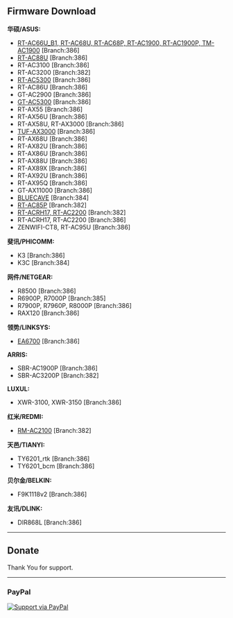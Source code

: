 Firmware Download
-----------------
**华硕/ASUS:**

 * [RT-AC66U_B1, RT-AC68U, RT-AC68P, RT-AC1900, RT-AC1900P, TM-AC1900](https://mega.nz/folder/RU8yWTwR#CARSgNhGHVswk_F3os21Vw)  [Branch:386]
 * [RT-AC88U](https://mega.nz/folder/EBFlxSyJ#rfB2pGgG_UGreFXNuM_iuA)  [Branch:386]
 * RT-AC3100 [Branch:386]
 * RT-AC3200 [Branch:382]
 * [RT-AC5300](https://mega.nz/folder/QRtVhSSb#Vsg69evoJMn5iFzjLVgQXg) [Branch:386]
 * RT-AC86U [Branch:386]
 * GT-AC2900 [Branch:386]
 * [GT-AC5300](https://mega.nz/folder/pRt1mIpK#_i40UQFawo2ZXO3lHfgfnw) [Branch:386]
 * RT-AX55 [Branch:386]
 * RT-AX56U [Branch:386]
 * RT-AX58U, RT-AX3000 [Branch:386]
 * [TUF-AX3000](https://mega.nz/folder/0EUwRTYJ#a1ZdzjONXRt5gpeJ171xbA) [Branch:386]
 * RT-AX68U [Branch:386]
 * RT-AX82U [Branch:386]
 * RT-AX86U [Branch:386]
 * RT-AX88U [Branch:386]
 * RT-AX89X [Branch:386]
 * RT-AX92U [Branch:386]
 * RT-AX95Q [Branch:386]
 * GT-AX11000 [Branch:386]
 * [BLUECAVE](https://mega.nz/folder/kQ1wFKpR#W1b6VzWymADrqRO9Hhemnw) [Branch:384]
 * [RT-AC85P](https://mega.nz/folder/FZ9xVK6K#WvvfkZSaKa-sepGN3Rw7ng) [Branch:382]
 * [RT-ACRH17, RT-AC2200](https://mega.nz/folder/BB9xDQxR#eLYYJfN3_zQkyqt0WHYRmQ) [Branch:382]
 * RT-ACRH17, RT-AC2200 [Branch:386]
 * ZENWIFI-CT8, RT-AC95U [Branch:386]




**斐讯/PHICOMM:**

* K3 [Branch:386]
* K3C [Branch:384]


**网件/NETGEAR:**

* R8500 [Branch:386]
* R6900P, R7000P [Branch:385]
* R7900P, R7960P, R8000P [Branch:386]
* RAX120 [Branch:386]


**领势/LINKSYS:**

* [EA6700](https://mega.nz/folder/RFtCTTaS#ezM3Ihig0pIKwEUc6y0dOQ)  [Branch:386]


**ARRIS:**

* SBR-AC1900P [Branch:386]
* SBR-AC3200P [Branch:382]


**LUXUL:**

* XWR-3100, XWR-3150 [Branch:386]


**红米/REDMI:**

* [RM-AC2100](https://mega.nz/folder/9BtXVCRY#laNmbn13RO8mqd5tVTasZQ) [Branch:382]


**天邑/TIANYI:**

* TY6201_rtk [Branch:386]
* TY6201_bcm [Branch:386]


**贝尔金/BELKIN:**

* F9K1118v2 [Branch:386]

**友讯/DLINK:**

* DIR868L [Branch:386]


-----------------

## Donate

Thank You for support.

-----------------

### PayPal

[![Support via PayPal](https://cdn.rawgit.com/twolfson/paypal-github-button/1.0.0/dist/button.svg)](https://paypal.me/paldier9/)
